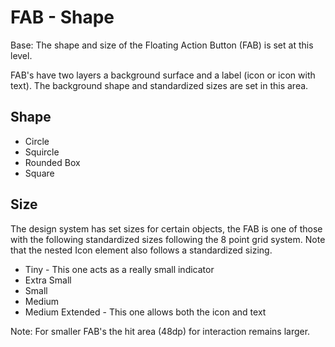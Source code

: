 # FAB - Shape

Base: The shape and size of the Floating Action Button \(FAB\) is set at this level.

FAB's have two layers a background surface and a label \(icon or icon with text\). The background shape and standardized sizes are set in this area.

## Shape

* Circle
* Squircle
* Rounded Box
* Square

## Size

The design system has set sizes for certain objects, the FAB is one of those with the following standardized sizes following the 8 point grid system. Note that the nested Icon element also follows a standardized sizing.

* Tiny - This one acts as a really small indicator
* Extra Small
* Small
* Medium
* Medium Extended - This one allows both the icon and text

Note: For smaller FAB's the hit area \(48dp\) for interaction remains larger.

